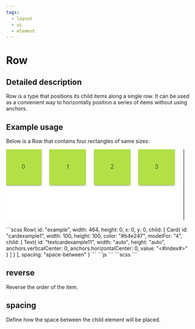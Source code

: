 ```yaml
---
tags:
  - layout
  - ui
  - element
---
```

# Row

## Detailed description
Row is a type that positions its child items along a single row. It can be used as a convenient way to horizontally position a series of items without using anchors.

## Example usage
Below is a Row that contains four rectangles of same sizes:

![alt text](./Row.gif)

<code-group>
<code-block title=".at" active>
```scss
Row{  
  id: "example",
  width: 464,
  height: 0,
  x: 0,
  y: 0,
  child: [
    Card{     
      id: "cardexample1",
      width: 100,
      height: 100,
      color: "#b4e247",
      modelFor: "4",
      child: [
        Text{         
          id: "textcardexample11",
          width: "auto",
          height: "auto",
          anchors.verticalCenter: 0,
          anchors.horizontalCenter: 0,
          value: "<#index#>"
        }
      ]
    }
  ],
  spacing: "space-between"
}
```
</code-block>

<code-block title=".atObj">
```js
```
</code-block>

<code-block title=".atStyle">
```scss
```
</code-block>
</code-group>

## reverse <Badge text="bool" type="tip" vertical="middle"/>
Reverse the order of the item.

## spacing <Badge text="String" type="tip" vertical="middle"/>
Define how the space between the child element will be placed.

